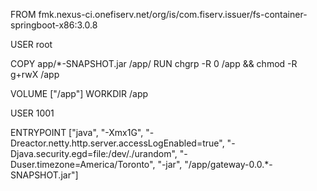 FROM fmk.nexus-ci.onefiserv.net/org/is/com.fiserv.issuer/fs-container-springboot-x86:3.0.8
 
USER root
 
COPY app/*-SNAPSHOT.jar /app/
RUN chgrp -R 0 /app && chmod -R g+rwX /app
 
VOLUME ["/app"]
WORKDIR /app
 
USER 1001
 
ENTRYPOINT ["java", "-Xmx1G",
            "-Dreactor.netty.http.server.accessLogEnabled=true",
            "-Djava.security.egd=file:/dev/./urandom",
            "-Duser.timezone=America/Toronto",
            "-jar", "/app/gateway-0.0.*-SNAPSHOT.jar"]

